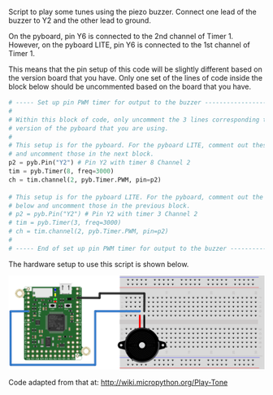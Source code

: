Script to play some tunes using the piezo buzzer. Connect one lead of the 
buzzer to Y2 and the other lead to ground.

On the pyboard, pin Y6 is connected to the 2nd channel of Timer 1. However, on the pyboard LITE, pin Y6 is connected to the 1st channel of Timer 1.

This means that the pin setup of this code will be slightly different based
on the version board that you have. Only one set of the lines of code inside the block below should be uncommented based on the board that you have.

``` python
# ----- Set up pin PWM timer for output to the buzzer -------------------------
# 
# Within this block of code, only uncomment the 3 lines corresponding to the 
# version of the pyboard that you are using.
#
# This setup is for the pyboard. For the pyboard LITE, comment out these lines
# and uncomment those in the next block.
p2 = pyb.Pin("Y2") # Pin Y2 with timer 8 Channel 2
tim = pyb.Timer(8, freq=3000)
ch = tim.channel(2, pyb.Timer.PWM, pin=p2)

# This setup is for the pyboard LITE. For the pyboard, comment out the lines
# below and uncomment those in the previous block.
# p2 = pyb.Pin("Y2") # Pin Y2 with timer 3 Channel 2
# tim = pyb.Timer(3, freq=3000)
# ch = tim.channel(2, pyb.Timer.PWM, pin=p2)
#
# ----- End of set up pin PWM timer for output to the buzzer ------------------
```

The hardware setup to use this script is shown below.

![The Buzzer Hardware Setup](https://github.com/DocVaughan/MCHE201---Intro-to-Eng-Design/blob/Fall-2017/MicroPython/pyboard%20buzzer/pyboard_breadboard_buzzer.png)

Code adapted from that at: http://wiki.micropython.org/Play-Tone